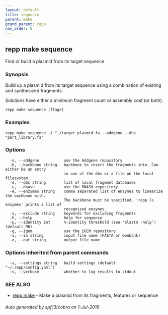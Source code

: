```yaml
---
layout: default
title: sequence
parent: make
grand_parent: repp
nav_order: 0
---
```

## repp make sequence

Find or build a plasmid from its target sequence

### Synopsis

Build up a plasmid from its target sequence using a combination of existing and
synthesized fragments.

Solutions have either a minimum fragment count or assembly cost (or both).

```
repp make sequence [flags]
```

### Examples

```
repp make sequence -i "./target_plasmid.fa --addgene --dbs "part_library.fa"
```

### Options

```
  -a, --addgene           use the Addgene repository
  -b, --backbone string   backbone to insert the fragments into. Can either be an entry 
                          in one of the dbs or a file on the local filesystem.
  -d, --dbs string        list of local fragment databases
  -u, --dnasu             use the DNASU repository
  -e, --enzymes string    comma separated list of enzymes to linearize the backbone with.
                          The backbone must be specified. 'repp ls enzymes' prints a list of
                          recognized enzymes.
  -x, --exclude string    keywords for excluding fragments
  -h, --help              help for sequence
  -p, --identity int      %-identity threshold (see 'blastn -help') (default 98)
  -g, --igem              use the iGEM repository
  -i, --in string         input file name (FASTA or Genbank)
  -o, --out string        output file name
```

### Options inherited from parent commands

```
  -s, --settings string   build settings (default "~/.repp/config.yaml")
  -v, --verbose           whether to log results to stdout
```

### SEE ALSO

* [repp make](repp_make)	 - Make a plasmid from its fragments, features or sequence

###### Auto generated by spf13/cobra on 1-Jul-2019
